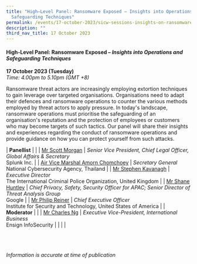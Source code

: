 ```yaml
---
title: "High–Level Panel: Ransomware Exposed – Insights into Operations and
  Safeguarding Techniques"
permalink: /events/17-october-2023/sicw-sessions-insights-on-ransomware-exposed/
description: ""
third_nav_title: 17 October 2023
---
```

#### **High-Level Panel: Ransomware Exposed – *Insights into Operations and Safeguarding Techniques***

**17 October 2023 (Tuesday)**  
*Time: 4.00pm to 5.10pm (GMT +8)*

Ransomware threat actors are increasingly employing extortion techniques to gain leverage over targeted organisations. Organisations need to adapt their defences and ransomware operations to counter the various methods employed by threat actors to apply pressure. In today's landscape, ransomware operations must prioritise the safeguarding of an organisation's reputation and the protection of employees or customers who may become targets of such tactics. Our panel will share their insights and experiences regarding the conduct of ransomware operations and provide guidance on how you can protect yourself from such attacks.

|  **Panellist**          |                                                              |
| [Mr Scott Morgan](/speakers/mr-scott-morgan/)  | *Senior Vice President, Chief Legal Officer, Global Affairs &amp; Secretary*<br>Splunk Inc.              |
| [Air Vice Marshal Amorn Chomchoey](/speakers/air-vice-marshal-amorn-chomchoey/)  | *Secretary General*<br>National Cybersecurity Agency, Thailand             |
| [Mr Stephen Kavanagh](/speakers/mr-stephen-kavanagh/)  | *Executive Director*<br>The International Criminal Police Organization, United Kingdom             |
| [Mr Shane Huntley](/speakers/mr-shane-huntley/)  | *Chief Privacy, Safety, Security Officer for APAC; Senior Director of Threat Analysis Group*<br>Google             |
| [Mr Philip Reiner](/speakers/mr-philip-reiner/)  | *Chief Executive Officer*<br>Institute for Security and Technology, United States of America             |
|  <br>**Moderator**          |                                                              |
| [Mr Charles Ng](/speakers/mr-charles-ng)  | *Executive Vice-President, International Business*<br>Ensign InfoSecurity               |
| | |

<br><br><br>
*Information is accurate at time of publication*